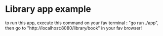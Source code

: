 # Library app example

to run this app, execute this command on your fav terminal : "go run ./app", then go to "http://localhost:8080/library/book" in your fav browser!
